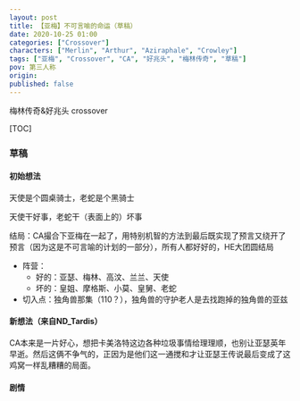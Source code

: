 ```yaml
---
layout: post
title: 【亚梅】不可言喻的命运（草稿）
date: 2020-10-25 01:00
categories: ["Crossover"]
characters: ["Merlin", "Arthur", "Aziraphale", "Crowley"]
tags: ["亚梅", "Crossover", "CA", "好兆头", "梅林传奇", "草稿"]
pov: 第三人称
origin: 
published: false
---
```


梅林传奇&好兆头 crossover

[TOC]

### 草稿

#### 初始想法

天使是个圆桌骑士，老蛇是个黑骑士

天使干好事，老蛇干（表面上的）坏事

结局：CA撮合下亚梅在一起了，用特别机智的方法到最后既实现了预言又绕开了预言（因为这是不可言喻的计划的一部分），所有人都好好的，HE大团圆结局

- 阵营：
  - 好的：亚瑟、梅林、高汶、兰兰、天使
  - 坏的：皇姐、摩格斯、小莫、皇舅、老蛇
- 切入点：独角兽那集（110？），独角兽的守护老人是去找跑掉的独角兽的亚兹

#### 新想法（来自ND_Tardis）

CA本来是一片好心，想把卡美洛特这边各种垃圾事情给理理顺，也别让亚瑟英年早逝。然后这俩不争气的，正因为是他们这一通搅和才让亚瑟王传说最后变成了这鸡窝一样乱糟糟的局面。

#### 剧情

